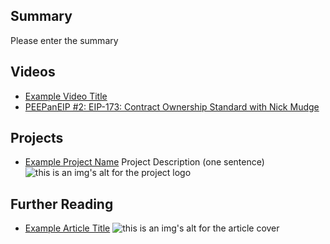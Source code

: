 ## Summary

Please enter the summary

## Videos

- [Example Video Title](https://www.youtube.com/watch?v=TDGq4aeevgY)
- [PEEPanEIP #2: EIP-173: Contract Ownership Standard with Nick Mudge](https://www.youtube.com/watch?v=BXMcDaVMR40&list=PL4cwHXAawZxqu0PKKyMzG_3BJV_xZTi1F&index=111)

## Projects

- [Example Project Name](https://xxxx.xxx/xxxxx) Project Description (one sentence) ![this is an img's alt for the project logo](https://xxxx.xxx/project-logo.xxx)

## Further Reading

- [Example Article Title](https://xxxx.xxx/xxxxx) ![this is an img's alt for the article cover](https://xxxx.xxx/article-cover.xxx)
